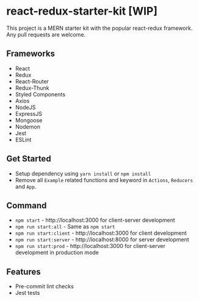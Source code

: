 # react-redux-starter-kit [WIP]
This project is a MERN starter kit with the popular react-redux framework. Any pull requests are welcome.

## Frameworks
- React
- Redux
- React-Router
- Redux-Thunk
- Styled Components
- Axios
- NodeJS
- ExpressJS
- Mongoose
- Nodemon
- Jest
- ESLint

## Get Started
- Setup dependency using `yarn install` or `npm install`
- Remove all `Example` related functions and keyword in `Actions`, `Reducers` and `App`.

## Command
- `npm start` - http://localhost:3000 for client-server development
- `npm run start:all` - Same as `npm start`
- `npm run start:client` - http://localhost:3000 for client development
- `npm run start:server` - http://localhost:8000 for server development
- `npm run start:prod` - http://localhost:3000 for client-server development in production mode

## Features
- Pre-commit lint checks
- Jest tests
